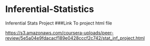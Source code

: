 # Inferential-Statistics
Inferential Stats Project
###Link To project html file

https://s3.amazonaws.com/coursera-uploads/peer-review/5e5a04e9fdacacf189e0428cccf2c742/stat_inf_project.html
